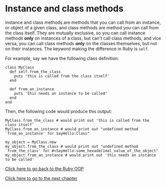 # Instance and class methods

Instance and class methods are methods that you can call from an instance, or object of a given class, and class methods are method you can call from the class itself.
They are mutually exclusive, so you can call instance methods **only** on instances of a class, but can't call class methods, and vice versa, you can call class methods **only** on the classes themselves, but not on their instances.
The keyword making the difference in Ruby is `self`.

For example, say we have the following class definition:
```
class MyClass
  def self.from_the_class
    puts 'this is called from the class itself'
  end

  def from_an_instance
    puts 'this needs an instance to be called'
  end
end
```

Then, the following code would produce this output:
```
MyClass.from_the_class # would print out 'this is called from the class itself'
MyClass.from_an_instance # would print out "undefined method `from_an_instance' for SayHello:Class"

my_object = MyClass.new
my_object.from_the_class # would print out "undefined method `from_the_class' for #<SayHello:some_hexadecimal_value_of_the_object"
my_object.from_an_instance # would print out 'this needs an instance to be called'
```

[Click here to go back to the Ruby OOP](../)

[Click here to go to the next chapter](../instance_and_class_variables/)
